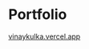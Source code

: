 # Portfolio

[vinaykulka.vercel.app](https://vinaykulka.vercel.app)

<!-- use this following code to compress large size video. -->
<!-- PS: you can do \* to compress all the videos in a folder -->
<!-- for file in C:/Users/Kulka/OneDrive/Documents/GitHub/portfolio/public/2024/sept/autism.mp4; do ffmpeg -i "$file" -c:v libx264 -crf 28 -preset medium -an -fs 15M -y "${file%.*}_temp.mp4" && mv "${file%.*}_temp.mp4" "$file"; done -->
